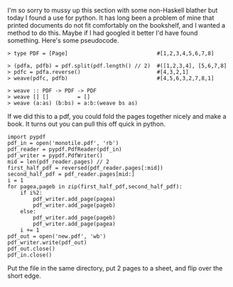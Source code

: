 I'm so sorry to mussy up this section with some non-Haskell blather but today I found a use for python.
It has long been a problem of mine that printed documents do not fit comfortably on the bookshelf, and 
I wanted a method to do this. Maybe if I had googled it better I'd have found something. Here's some 
pseudocode.

    > type PDF = [Page]                            #[1,2,3,4,5,6,7,8]

    > (pdfa, pdfb) = pdf.split(pdf.length() // 2)  #([1,2,3,4], [5,6,7,8]
    > pdfc = pdfa.reverse()                        #[4,3,2,1]
    > weave(pdfc, pdfb)                            #[4,5,6,3,2,7,8,1]

    > weave :: PDF -> PDF -> PDF
    > weave [] []         = []
    > weave (a:as) (b:bs) = a:b:(weave bs as)

If we did this to a pdf, you could fold the pages together nicely and make a book. It turns out you can 
pull this off quick in python. 

    import pypdf
    pdf_in = open('monotile.pdf', 'rb')
    pdf_reader = pypdf.PdfReader(pdf_in)
    pdf_writer = pypdf.PdfWriter()
    mid = len(pdf_reader.pages) // 2
    first_half_pdf = reversed(pdf_reader.pages[:mid])
    second_half_pdf = pdf_reader.pages[mid:]
    i = 1
    for pagea,pageb in zip(first_half_pdf,second_half_pdf):
        if i%2:
            pdf_writer.add_page(pagea)
            pdf_writer.add_page(pageb)
        else: 
            pdf_writer.add_page(pageb)
            pdf_writer.add_page(pagea)
        i += 1
    pdf_out = open('new.pdf', 'wb')
    pdf_writer.write(pdf_out)
    pdf_out.close()
    pdf_in.close()
    
Put the file in the same directory, put 2 pages to a sheet, and flip over the short edge.
